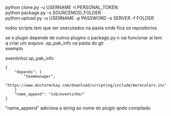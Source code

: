 python clone.py -u USERNAME -t PERSONAL_TOKEN  
python package.py -s SOURCEMOD_FOLDER  
python upload.py -u USERNAME -p PASSWORD -s SERVER -f FOLDER  

todos scripts tem que ser executados na pasta onde fica os repositorios  

se o plugin depende de outros plugins o package.py n vai funcionar ai tem q criar um arquivo .sp_pak_info na pasta do git  
exemplo  

eventinho/.sp_pak_info  
```
{
	"depends": [
		"teammanager",
		"https://www.doctormckay.com/download/scripting/include/morecolors.inc"
	]
	"name_append": "svb/eventinho/"
}
```  

"name_append" adiciona a string ao nome do plugin qndo compilado  

